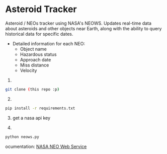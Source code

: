 # Asteroid Tracker

Asteroid / NEOs tracker using NASA's NEOWS. Updates real-time data about asteroids and other objects near Earth, along with the ability to query historical data for specific dates.



- Detailed information for each NEO:
  - Object name
  - Hazardous status
  - Approach date
  - Miss distance
  - Velocity




1. 
```bash
git clone (this repo :p)
```

2. 
```bash
pip install -r requirements.txt
```

3. get a nasa api key
   


4.
```bash
python neows.py
```



ocumentation: [NASA NEO Web Service](https://api.nasa.gov/neo/)




